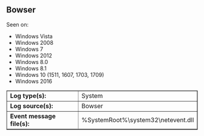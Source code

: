 ## Bowser

Seen on:
* Windows Vista
* Windows 2008
* Windows 7
* Windows 2012
* Windows 8.0
* Windows 8.1
* Windows 10 (1511, 1607, 1703, 1709)
* Windows 2016

<table border="1" class="docutils">
  <tbody>
    <tr>
      <td><b>Log type(s):</b></td>
      <td>System</td>
    </tr>
    <tr>
      <td><b>Log source(s):</b></td>
      <td>Bowser</td>
    </tr>
    <tr>
      <td><b>Event message file(s):</b></td>
      <td>%SystemRoot%\system32\netevent.dll</td>
    </tr>
  </tbody>
</table>

&nbsp;

